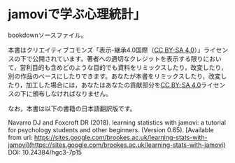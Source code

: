 # jamoviで学ぶ心理統計」

bookdownソースファイル。

本書はクリエイティブコモンズ「表示-継承4.0国際（[CC BY-SA 4.0](https://creativecommons.org/licenses/by-sa/4.0/deed.ja)）」ライセンスの下で公開されています。著者への適切なクレジットを表示する限りにおいて，営利目的も含めどのような目的でも資料をリミックスしたり，改変したり，別の作品のベースにしたりできます。あなたが本書をリミックスしたり，改変したり，加工した場合には，あなたはあなたの貢献部分を[CC BY-SA 4.0](https://creativecommons.org/licenses/by-sa/4.0/deed.ja)ライセンスの下に頒布しなければなりません。

なお，本書は以下の書籍の日本語翻訳版です。

Navarro DJ and Foxcroft DR (2018). learning statistics with jamovi: a tutorial for psychology students and other beginners. (Version 0.65). [Available from url: https://sites.google.com/brookes.ac.uk/learning-stats-with-jamovi](https://sites.google.com/brookes.ac.uk/learning-stats-with-jamovi) DOI: 10.24384/hgc3-7p15
